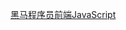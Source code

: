 [黑马程序员前端JavaScript](https://www.bilibili.com/video/BV1Y84y1L7Nn?p=79&spm_id_from=pageDriver&vd_source=fe7470360a98f65dbdcad34499408ab2
)